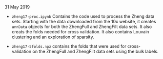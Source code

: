 31 May 2019

* `zheng17-proc.ipynb` Contains the code used to process the Zheng data sets.  Starting with the data downloaded from the 10x website, it creates `annData` objects for both the ZhengFull and ZhengFilt data sets.  It also creats the folds needed for cross validation.  It also contains Louvain clustering and an exploration of sparsity.

* `zheng17-5folds.npz` contains the folds that were used for cross-validation on the ZhengFull and ZhengFilt data sets using the bulk labels.
